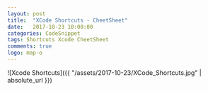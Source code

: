 ```yaml
---
layout: post
title:  "XCode Shortcuts - CheetSheet"
date:   2017-10-23 10:00:00
categories: CodeSnippet
tags: Shortcuts Xcode CheetSheet
comments: true
logo: map-o
---
```


![Xcode Shortcuts]({{ "/assets/2017-10-23/XCode_Shortcuts.jpg" | absolute_url }})


